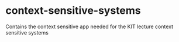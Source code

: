 # context-sensitive-systems
Contains the context sensitive app needed for the KIT lecture context sensitive systems
